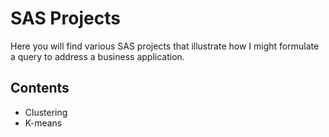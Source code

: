 # SAS Projects
Here you will find various SAS projects that illustrate how I might formulate a query to address a business application.

## Contents
* Clustering
* K-means
